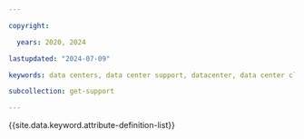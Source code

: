 ```yaml
---

copyright:

  years: 2020, 2024

lastupdated: "2024-07-09"

keywords: data centers, data center support, datacenter, data center closure

subcollection: get-support

---
```


{{site.data.keyword.attribute-definition-list}}


